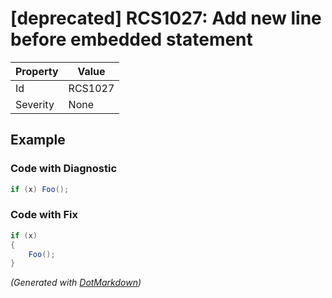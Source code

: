 # \[deprecated\] RCS1027: Add new line before embedded statement

| Property | Value   |
| -------- | ------- |
| Id       | RCS1027 |
| Severity | None    |

## Example

### Code with Diagnostic

```csharp
if (x) Foo();
```

### Code with Fix

```csharp
if (x)
{
    Foo();
}
```


*\(Generated with [DotMarkdown](http://github.com/JosefPihrt/DotMarkdown)\)*